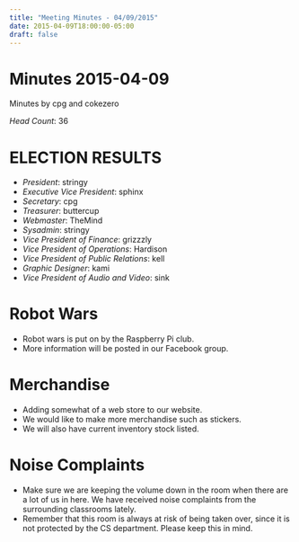 ```yaml
---
title: "Meeting Minutes - 04/09/2015"
date: 2015-04-09T18:00:00-05:00
draft: false
---
```


# Minutes 2015-04-09
Minutes by cpg and cokezero

*Head Count*: 36

# ELECTION RESULTS
- *President*: stringy
- *Executive Vice President*: sphinx
- *Secretary*: cpg
- *Treasurer*: buttercup
- *Webmaster*: TheMind
- *Sysadmin*: stringy
- *Vice President of Finance*: grizzzly
- *Vice President of Operations*: Hardison
- *Vice President of Public Relations*: kell
- *Graphic Designer*: kami
- *Vice President of Audio and Video*: sink

# Robot Wars
- Robot wars is put on by the Raspberry Pi club.
- More information will be posted in our Facebook group.

# Merchandise
- Adding somewhat of a web store to our website.
- We would like to make more merchandise such as stickers.
- We will also have current inventory stock listed.

# Noise Complaints
- Make sure we are keeping the volume down in the room when there are a lot of us in here.
 We have received noise complaints from the surrounding classrooms lately.
- Remember that this room is always at risk of being taken over, since it is not protected by the CS department. Please keep this in mind.
